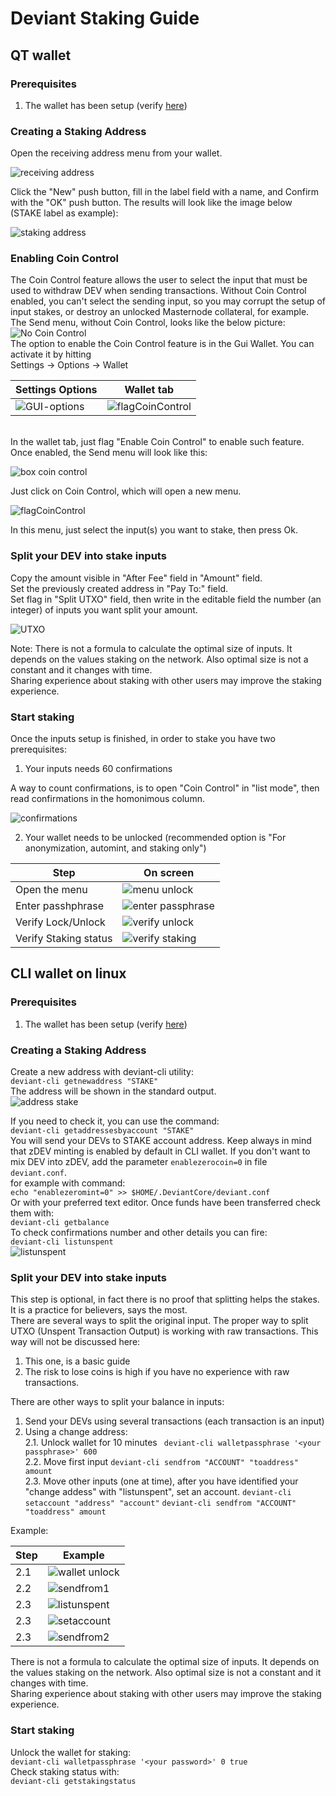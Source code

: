 # Deviant Staking Guide
## QT wallet
### Prerequisites
1. The wallet has been setup (verify [here](/common/Setup_wallet.md))
### Creating a Staking Address
Open the receiving address menu from your wallet.<br />

![receiving address](/images/rec-address.png)

Click the "New" push button, fill in the label field with a name, and Confirm with the "OK" push button.
The results will look like the image below (STAKE label as example):

![staking address](/images/receiving-stake.png)

### Enabling Coin Control<br />
The Coin Control feature allows the user to select the input that must be used to withdraw DEV when sending transactions. Without Coin Control enabled, you can't select the sending input, so you may corrupt the setup of input stakes, or destroy an unlocked Masternode collateral, for example. The Send menu, without Coin Control, looks like the below picture:
<br />
![No Coin Control](/images/noCoinControl.png)
<br />
The option to enable the Coin Control feature is in the Gui Wallet. You can activate it by hitting<br />
Settings -> Options -> Wallet<br />

Settings Options | Wallet tab
---------------- | ----------
![GUI-options](/images/GUI-options.png) | ![flagCoinControl](/images/flagCoinControl.png)

<br />
In the wallet tab, just flag "Enable Coin Control" to enable such feature.
Once enabled, the Send menu will look like this:<br />

![box coin control](/images/boxCoinControl.png)

Just click on Coin Control, which will open a new menu.

![flagCoinControl](/images/intoCoinControl2.png)

In this menu, just select the input(s) you want to stake, then press Ok.
### Split your DEV into stake inputs
Copy the amount visible in "After Fee" field in "Amount" field.<br />
Set the previously created address in "Pay To:" field. <br />
Set flag in "Split UTXO" field, then write in the editable field the number (an integer) of inputs you want split your amount.

![UTXO](/images/utxo.png)

Note: There is not a formula to calculate the optimal size of inputs. It depends on the values staking on the network. Also optimal size is not a constant and it changes with time.<br />
Sharing experience about staking with other users may improve the staking experience.
### Start staking
Once the inputs setup is finished, in order to stake you have two prerequisites:
1. Your inputs needs 60 confirmations<br />

A way to count confirmations, is to open "Coin Control" in "list mode", then read confirmations in the homonimous column.

![confirmations](/images/confirmations.png)

2. Your wallet needs to be unlocked (recommended option is "For anonymization, automint, and staking only")<br />

Step | On screen
---- | ---------
Open the menu | ![menu unlock](/images/unlock-wallet-menu.png)
Enter passhphrase | ![enter passphrase](/images/unlock-wallet-password.png)
Verify Lock/Unlock | ![verify unlock](/images/unlock-wallet-verify.png)
Verify Staking status | ![verify staking](/images/staking-icon.png)

## CLI wallet on linux
### Prerequisites
1. The wallet has been setup (verify [here](/common/Setup_wallet.md#setup-cli-wallet-linux))
### Creating a Staking Address
Create a new address with deviant-cli utility:<br />
```deviant-cli getnewaddress "STAKE"```<br />
The address will be shown in the standard output.<br />
![address stake](/images/cli-address-stake.png)

If you need to check it, you can use the command:<br />
```deviant-cli getaddressesbyaccount "STAKE"```<br />
You will send your DEVs to STAKE account address. Keep always in mind that zDEV minting is enabled by default in CLI wallet. If you don't want to mix DEV into zDEV, add the parameter `enablezerocoin=0` in file `deviant.conf`.<br />
for example with command:<br />
```echo "enablezeromint=0" >> $HOME/.DeviantCore/deviant.conf```<br />
Or with your preferred text editor.
Once funds have been transferred check them with:<br />
```deviant-cli getbalance``` <br />
To check confirmations number and other details you can fire:<br />
```deviant-cli listunspent``` <br />
![listunspent](/images/cli-wallet-unspent1.png)
### Split your DEV into stake inputs
This step is optional, in fact there is no proof that splitting helps the stakes. It is a practice for believers, says the most.  
There are several ways to split the original input.
The proper way to split UTXO (Unspent Transaction Output) is working with raw transactions.
This way will not be discussed here:<br />
1. This one, is a basic guide<br />
2. The risk to lose coins is high if you have no experience with raw transactions.<br />

There are other ways to split your balance in inputs:<br />
1. Send your DEVs using several transactions (each transaction is an input)
2. Using a change address:<br />
2.1. Unlock wallet for 10 minutes ` deviant-cli walletpassphrase '<your passphrase>' 600` <br />
2.2. Move first input ```deviant-cli sendfrom "ACCOUNT" "toaddress" amount``` <br />
2.3. Move other inputs (one at time), after you have identified your "change addess" with "listunspent", set an account.
```deviant-cli setaccount "address" "account"```
```deviant-cli sendfrom "ACCOUNT" "toaddress" amount```

Example:

Step | Example
---- | -------
2.1 | ![wallet unlock](/images/cli-wallet-unlock.png)
2.2 | ![sendfrom1](/images/cli-sendfrom-account.png)
2.3 | ![listunspent](/images/cli-list-unspent2.png)
2.3 | ![setaccount](/images/cli-set-account.png)
2.3 | ![sendfrom2](/images/cli-send-others.png)

There is not a formula to calculate the optimal size of inputs. It depends on the values staking on the network. Also optimal size is not a constant and it changes with time.<br />
Sharing experience about staking with other users may improve the staking experience.
### Start staking
Unlock the wallet for staking:<br />
```deviant-cli walletpassphrase '<your password>' 0 true``` <br />
Check staking status with:<br />
```deviant-cli getstakingstatus```


